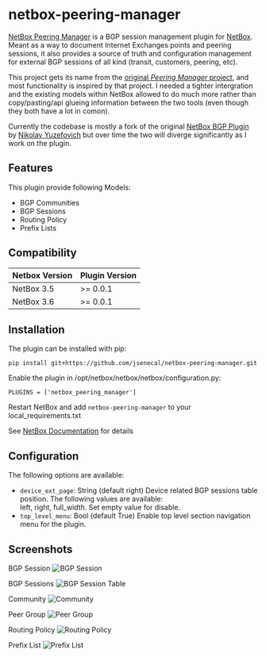 # netbox-peering-manager

[NetBox Peering Manager](https://github.com/jsenecal/netbox-peering-manager) is a BGP session management plugin for [NetBox](https://github.com/netbox-community/netbox). Meant as a way to document Internet Exchanges points and peering sessions, it also provides a source of truth and configuration management for external BGP sessions of all kind (transit, customers, peering, etc).

This project gets its name from the [original *Peering Manager* project](https://github.com/peering-manager/peering-manager), and most functionality is inspired by that project. I needed a tighter intergration and the existing models within NetBox allowed to do much more rather than copy/pasting/api glueing information between the two tools (even though they both have a lot in comon).

Currently the codebase is mostly a fork of the original [NetBox BGP Plugin](https://github.com/k01ek/netbox-bgp) by [Nikolay Yuzefovich](https://github.com/k01ek) but over time the two will diverge significantly as I work on the plugin.

## Features
This plugin provide following Models:
* BGP Communities
* BGP Sessions
* Routing Policy
* Prefix Lists 

## Compatibility

| Netbox Version | Plugin Version |
|----------------|----------------|
| NetBox 3.5     | >= 0.0.1       |
| NetBox 3.6     | >= 0.0.1       |

## Installation

The plugin can be installed with pip:

```
pip install git+https://github.com/jsenecal/netbox-peering-manager.git
```
Enable the plugin in /opt/netbox/netbox/netbox/configuration.py:
```
PLUGINS = ['netbox_peering_manager']
```
Restart NetBox and add `netbox-peering-manager` to your local_requirements.txt

See [NetBox Documentation](https://docs.netbox.dev/en/stable/plugins/#installing-plugins) for details

## Configuration

The following options are available:
* `device_ext_page`: String (default right) Device related BGP sessions table position. The following values are available:  
left, right, full_width. Set empty value for disable.
* `top_level_menu`: Bool (default True) Enable top level section navigation menu for the plugin. 

## Screenshots

BGP Session
![BGP Session](docs/img/session.png)

BGP Sessions
![BGP Session Table](docs/img/sessions.png)

Community
![Community](docs/img/commun.png)

Peer Group
![Peer Group](docs/img/peer_group.png)

Routing Policy
![Routing Policy](docs/img/routepolicy.png)

Prefix List
![Prefix List](docs/img/preflist.png)
